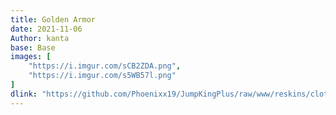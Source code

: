 ```yaml
---
title: Golden Armor
date: 2021-11-06
Author: kanta
base: Base
images: [
    "https://i.imgur.com/sCB2ZDA.png",
    "https://i.imgur.com/s5WB57l.png"
]
dlink: "https://github.com/Phoenixx19/JumpKingPlus/raw/www/reskins/clothing/GArmor2.zip"
---
```

